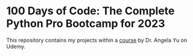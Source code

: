# 100 Days of Code: The Complete Python Pro Bootcamp for 2023
This repository contains my projects within a [course](https://www.udemy.com/course/100-days-of-code/) by Dr. Angela Yu on Udemy.
